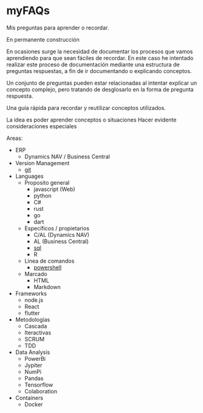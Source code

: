 # myFAQs
Mis preguntas para aprender o recordar. 

En permanente construcción

En ocasiones surge la necesidad de documentar los procesos que vamos aprendiendo para que sean fáciles de recordar. 
En este caso he intentado realizar este proceso de documentación mediante una estructura de preguntas respuestas, a fin de ir documentando o explicando conceptos. 

Un conjunto de preguntas pueden estar relacionadas al intentar explicar un concepto complejo, pero tratando de desglosarlo en la forma de pregunta respuesta.

Una guía rápida para recordar y reutilizar conceptos utilizados.

La idea es poder aprender conceptos o situaciones 
Hacer evidente consideraciones especiales


Areas:

- ERP
  - Dynamics NAV / Business Central
- Version Management
  - [git](git/FAQgit.md)
- Languages
  - Proposito general
    - javascript (Web)
    - python
    - C#
    - rust
    - go
    - dart
  - Específicos / propietarios
    - C/AL (Dynamics NAV)
    - AL (Business Central)
    - [sql](sql/FAQsql.md)
    - R
  - Linea de comandos
    - [powershell](posh/FAQposh.md)
  - Marcado
    - HTML
    - Markdown
- Frameworks
  - node.js
  - React
  - flutter
- Metodologías
  - Cascada
  - Iteractivas
  - SCRUM
  - TDD
- Data Analysis
  - PowerBi
  - Jypiter
  - NumPi
  - Pandas
  - Tensorflow
  - Colaboration
- Containers
  - Docker




